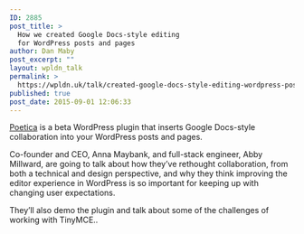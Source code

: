 ```yaml
---
ID: 2885
post_title: >
  How we created Google Docs-style editing
  for WordPress posts and pages
author: Dan Maby
post_excerpt: ""
layout: wpldn_talk
permalink: >
  https://wpldn.uk/talk/created-google-docs-style-editing-wordpress-posts-pages
published: true
post_date: 2015-09-01 12:06:33
---
```

<a href="https://poetica.com/">Poetica</a> is a beta WordPress plugin that inserts Google Docs-style collaboration into your WordPress posts and pages.

Co-founder and CEO, Anna Maybank, and full-stack engineer, Abby Millward, are going to talk about how they’ve rethought collaboration, from both a technical and design perspective, and why they think improving the editor experience in WordPress is so important for keeping up with changing user expectations.

They’ll also demo the plugin and talk about some of the challenges of working with TinyMCE..